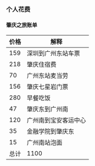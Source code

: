 ### 个人花费

#### 肇庆之旅账单

价格 | 解释
---- | --- 
159 | 深圳到广州东站车票
218 | 肇庆住宿费
70  | 广州东站麦当劳
156 | 肇庆七星岩门票
280 | 早餐吃饭
47  | 肇庆东到广州南
120 | 广州南到宝安客运中心
35  | 金融学院到肇庆东
15  | 广州南站泡面
总计 | 1100


